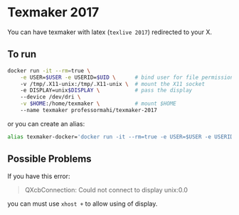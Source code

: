 # Texmaker 2017
You can have texmaker with latex (`texlive 2017`) redirected to your X.

## To run
```bash
docker run -it --rm=true \
    -e USER=$USER -e USERID=$UID \		# bind user for file permissions
	-v /tmp/.X11-unix:/tmp/.X11-unix \ 	# mount the X11 socket
	-e DISPLAY=unix$DISPLAY \ 			# pass the display
	--device /dev/dri \
	-v $HOME:/home/texmaker \			# mount $HOME
	--name texmaker professormahi/texmaker-2017
```

or you can create an alias:

```bash
alias texmaker-docker='docker run -it --rm=true -e USER=$USER -e USERID=$UID -v /tmp/.X11-unix:/tmp/.X11-unix -e DISPLAY=unix$DISPLAY --device /dev/dri -v $HOME:/home/texmaker --name texmaker professormahi/texmaker-2017'
```
## Possible Problems
If you have this error:

> QXcbConnection: Could not connect to display unix:0.0

you can must use `xhost +` to allow using of display.

